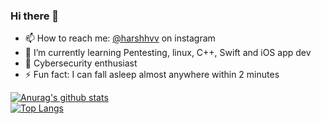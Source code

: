 ### Hi there 👋
- 📫 How to reach me: [@harshhvv](https://www.instagram.com/harshhvv/)  on instagram
- 🌱 I’m currently learning Pentesting, linux, C++, Swift and iOS app dev
- 🔭 Cybersecurity enthusiast
- ⚡ Fun fact: I can fall asleep almost anywhere within 2 minutes

[![Anurag's github stats](https://github-readme-stats.vercel.app/api?username=harshhvv&show_icons=true&theme=omni)](https://github.com/anuraghazra/github-readme-stats)   
[![Top Langs](https://github-readme-stats.vercel.app/api/top-langs/?username=harshhvv&show_icons=true&theme=omni)](https://github.com/anuraghazra/github-readme-stats)

<!--
**harshhvv/harshhvv** is a ✨ _special_ ✨ repository because its `README.md` (this file) appears on your GitHub profile.

Here are some ideas to get you started:

- 🔭 I’m currently working on ...
- 🌱 I’m currently learning ...
- 👯 I’m looking to collaborate on ...
- 🤔 I’m looking for help with ...
- 💬 Ask me about ...
- 📫 How to reach me: ...
- 😄 Pronouns: ...
- ⚡ Fun fact: ...
-->
